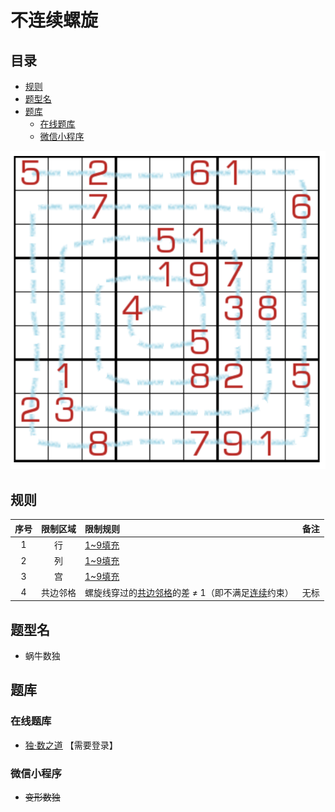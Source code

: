 # 不连续螺旋
<!-- START doctoc generated TOC please keep comment here to allow auto update -->
<!-- DON'T EDIT THIS SECTION, INSTEAD RE-RUN doctoc TO UPDATE -->
## 目录

- [规则](#%E8%A7%84%E5%88%99)
- [题型名](#%E9%A2%98%E5%9E%8B%E5%90%8D)
- [题库](#%E9%A2%98%E5%BA%93)
  - [在线题库](#%E5%9C%A8%E7%BA%BF%E9%A2%98%E5%BA%93)
  - [微信小程序](#%E5%BE%AE%E4%BF%A1%E5%B0%8F%E7%A8%8B%E5%BA%8F)

<!-- END doctoc generated TOC please keep comment here to allow auto update -->

![题](../../../../../../images/sudoku/不连续螺旋.png)

## 规则

| 序号  | 限制区域 | 限制规则                           | 备注  |
|:---:|:----:|:-------------------------------|:---:|
|  1  |  行   | [1~9填充]                        |     |
|  2  |  列   | [1~9填充]                        |     |
|  3  |  宫   | [1~9填充]                        |     |
|  4  | 共边邻格 | 螺旋线穿过的[共边邻格]的差 ≠ 1（即不满足[连续]约束） | 无标  |

## 题型名

- 蜗牛数独

## 题库

### 在线题库

- [独·数之道](http://www.sudokufans.org.cn/lx/game.index.php?type=spiral) 【需要登录】

### 微信小程序

- ~~变形数独~~

[1~9填充]: ../../../../../../rules/rules.md#1to9填充
[连续]: ../../../../../../rules/rules.md#连续
[共边邻格]: ../../../../../../rules/rules.md#共边邻格
